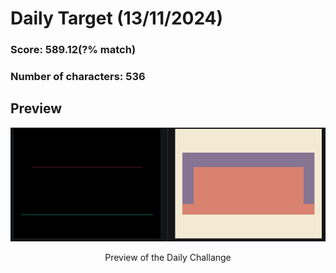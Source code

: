 # **Daily Target (13/11/2024)**

  

### Score: 589.12(?% match)
### Number of characters: 536

## Preview

<div style="text-align: center;">

![Target Preview](target.png)

<p>Preview of the Daily Challange</p>

</div>

